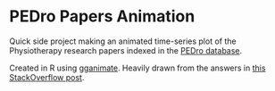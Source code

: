 # PEDro Papers Animation

Quick side project making an animated time-series plot of the Physiotherapy research papers indexed in the [PEDro database](https://www.pedro.org.au).

Created in R using [gganimate](https://cran.r-project.org/web/packages/gganimate/index.html). Heavily drawn from the answers in [this StackOverflow post](https://stackoverflow.com/questions/53162821/animated-sorted-bar-chart-with-bars-overtaking-each-other).